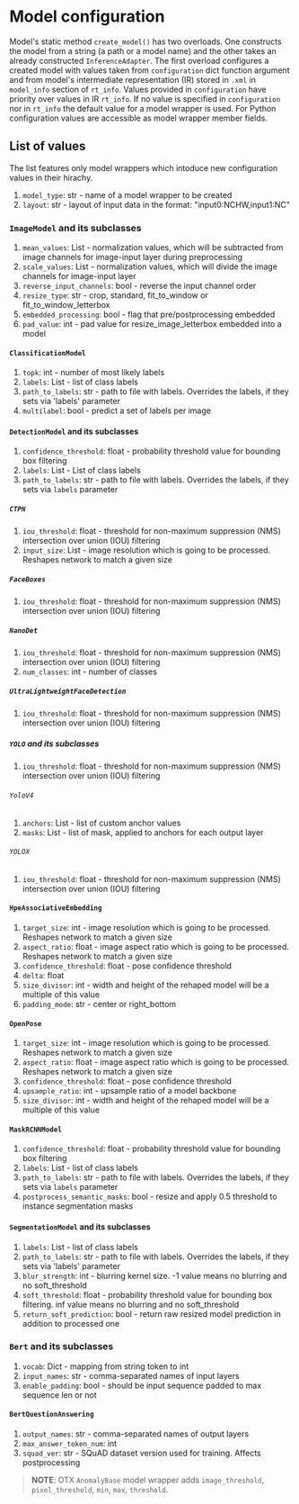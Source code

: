 # Model configuration
Model's static method `create_model()` has two overloads. One constructs the model from a string (a path or a model name) and the other takes an already constructed `InferenceAdapter`. The first overload configures a created model with values taken from `configuration` dict function argument and from model's intermediate representation (IR) stored in `.xml` in `model_info` section of `rt_info`. Values provided in `configuration` have priority over values in IR `rt_info`. If no value is specified in `configuration` nor in `rt_info` the default value for a model wrapper is used. For Python configuration values are accessible as model wrapper member fields.
## List of values
The list features only model wrappers which intoduce new configuration values in their hirachy.
1. `model_type`: str - name of a model wrapper to be created
1. `layout`: str - layout of input data in the format: "input0:NCHW,input1:NC"

### `ImageModel` and its subclasses
1. `mean_values`: List - normalization values, which will be subtracted from image channels for image-input layer during preprocessing
1. `scale_values`: List - normalization values, which will divide the image channels for image-input layer
1. `reverse_input_channels`: bool - reverse the input channel order
1. `resize_type`: str - crop, standard, fit_to_window or fit_to_window_letterbox
1. `embedded_processing`: bool - flag that pre/postprocessing embedded
1. `pad_value`: int - pad value for resize_image_letterbox embedded into a model
#### `ClassificationModel`
1. `topk`: int - number of most likely labels
1. `labels`: List - list of class labels
1. `path_to_labels`: str - path to file with labels. Overrides the labels, if they sets via 'labels' parameter
1. `multilabel`: bool - predict a set of labels per image
#### `DetectionModel` and its subclasses
1. `confidence_threshold`: float - probability threshold value for bounding box filtering
1. `labels`: List - List of class labels
1. `path_to_labels`: str - path to file with labels. Overrides the labels, if they sets via `labels` parameter
##### `CTPN`
1. `iou_threshold`: float - threshold for non-maximum suppression (NMS) intersection over union (IOU) filtering
1. `input_size`: List - image resolution which is going to be processed. Reshapes network to match a given size
##### `FaceBoxes`
1. `iou_threshold`: float - threshold for non-maximum suppression (NMS) intersection over union (IOU) filtering
##### `NanoDet`
1. `iou_threshold`: float - threshold for non-maximum suppression (NMS) intersection over union (IOU) filtering
1. `num_classes`: int - number of classes
##### `UltraLightweightFaceDetection`
1. `iou_threshold`: float - threshold for non-maximum suppression (NMS) intersection over union (IOU) filtering
##### `YOLO` and its subclasses
1. `iou_threshold`: float - threshold for non-maximum suppression (NMS) intersection over union (IOU) filtering
###### `YoloV4`
1. `anchors`: List - list of custom anchor values
1. `masks`: List - list of mask, applied to anchors for each output layer
###### `YOLOX`
1. `iou_threshold`: float - threshold for non-maximum suppression (NMS) intersection over union (IOU) filtering
#### `HpeAssociativeEmbedding`
1. `target_size`: int - image resolution which is going to be processed. Reshapes network to match a given size
1. `aspect_ratio`: float - image aspect ratio which is going to be processed. Reshapes network to match a given size
1. `confidence_threshold`: float - pose confidence threshold
1. `delta`: float
1. `size_divisor`: int - width and height of the rehaped model will be a multiple of this value
1. `padding_mode`: str - center or right_bottom
#### `OpenPose`
1. `target_size`: int - image resolution which is going to be processed. Reshapes network to match a given size
1. `aspect_ratio`: float - image aspect ratio which is going to be processed. Reshapes network to match a given size
1. `confidence_threshold`: float - pose confidence threshold
1. `upsample_ratio`: int - upsample ratio of a model backbone
1. `size_divisor`: int - width and height of the rehaped model will be a multiple of this value
#### `MaskRCNNModel`
1. `confidence_threshold`: float - probability threshold value for bounding box filtering
1. `labels`: List - list of class labels
1. `path_to_labels`: str - path to file with labels. Overrides the labels, if they sets via `labels` parameter
1. `postprocess_semantic_masks`: bool - resize and apply 0.5 threshold to instance segmentation masks
#### `SegmentationModel` and its subclasses
1. `labels`: List - list of class labels
1. `path_to_labels`: str - path to file with labels. Overrides the labels, if they sets via 'labels' parameter
1. `blur_strength`: int - blurring kernel size. -1 value means no blurring and no soft_threshold
1. `soft_threshold`: float - probability threshold value for bounding box filtering. inf value means no blurring and no soft_threshold
1. `return_soft_prediction`: bool - return raw resized model prediction in addition to processed one
### `Bert` and its subclasses
1. `vocab`: Dict - mapping from string token to int
1. `input_names`: str - comma-separated names of input layers
1. `enable_padding`: bool - should be input sequence padded to max sequence len or not
#### `BertQuestionAnswering`
1. `output_names`: str - comma-separated names of output layers
1. `max_answer_token_num`: int
1. `squad_ver`: str - SQuAD dataset version used for training. Affects postprocessing

> **NOTE**: OTX `AnomalyBase` model wrapper adds `image_threshold`, `pixel_threshold`, `min`, `max`, `threshold`.
